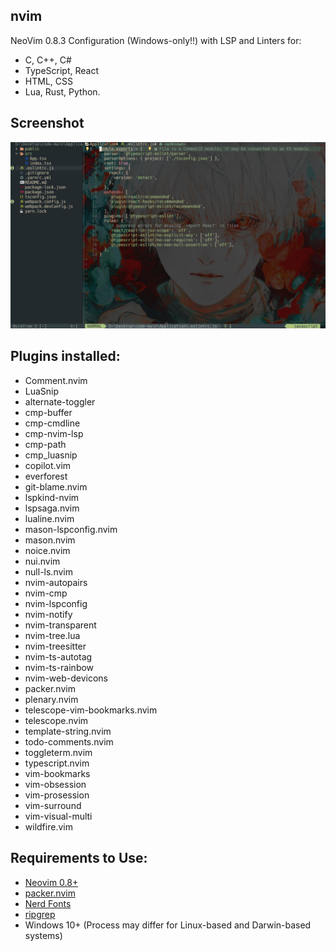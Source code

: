 ## nvim
NeoVim 0.8.3 Configuration (Windows-only!!) with LSP and Linters for:
- C, C++, C#
- TypeScript, React
- HTML, CSS
- Lua, Rust, Python.

## Screenshot

![screenshot](https://github.com/PedroAbensur/nvim/blob/main/screenshot.jpg)


## Plugins installed:
- Comment.nvim
- LuaSnip
- alternate-toggler
- cmp-buffer
- cmp-cmdline
- cmp-nvim-lsp
- cmp-path
- cmp_luasnip
- copilot.vim
- everforest
- git-blame.nvim
- lspkind-nvim
- lspsaga.nvim
- lualine.nvim
- mason-lspconfig.nvim
- mason.nvim
- noice.nvim
- nui.nvim
- null-ls.nvim
- nvim-autopairs
- nvim-cmp
- nvim-lspconfig
- nvim-notify
- nvim-transparent
- nvim-tree.lua
- nvim-treesitter
- nvim-ts-autotag
- nvim-ts-rainbow
- nvim-web-devicons
- packer.nvim
- plenary.nvim
- telescope-vim-bookmarks.nvim
- telescope.nvim
- template-string.nvim
- todo-comments.nvim
- toggleterm.nvim
- typescript.nvim
- vim-bookmarks
- vim-obsession
- vim-prosession
- vim-surround
- vim-visual-multi
- wildfire.vim

## Requirements to Use:
- [Neovim 0.8+](https://github.com/neovim/neovim/releases/tag/v0.8.1)
- [packer.nvim](https://github.com/wbthomason/packer.nvim)
- [Nerd Fonts](https://www.nerdfonts.com/font-downloads)
- [ripgrep](https://github.com/BurntSushi/ripgrep)
- Windows 10+ (Process may differ for Linux-based and Darwin-based systems)

